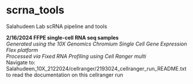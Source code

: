 # scrna_tools
Salahudeen Lab scRNA pipeline and tools  


**2/16/2024 FFPE single-cell RNA seq samples**  
_Generated using the 10X Genomics Chromium Single Cell Gene Expression Flex platform  
Processed via Fixed RNA Profiling using Cell Ranger multi_  
Navigate to: Salahudeen_10X_2122024/cellranger/2193024_cellranger_run_README.txt to read the documentation on this cellranger run
